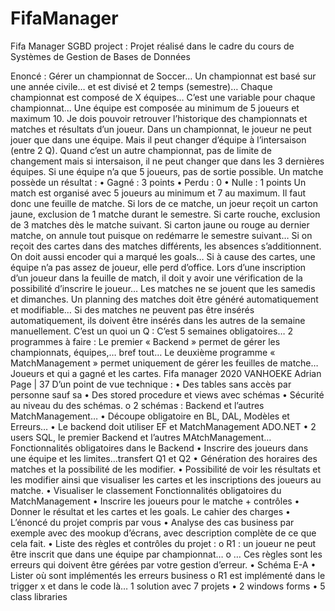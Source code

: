 # FifaManager
Fifa Manager SGBD project : Projet réalisé dans le cadre du cours de Systèmes de Gestion de Bases de Données

Enoncé :
Gérer un championnat de Soccer… Un championnat est basé sur une année civile… et est divisé et 2 temps (semestre)…
Chaque championnat est composé de X équipes… C’est une variable pour chaque championnat…
Une équipe est composée au minimum de 5 joueurs et maximum 10.
Je dois pouvoir retrouver l’historique des championnats et matches et résultats d’un joueur.
Dans un championnat, le joueur ne peut jouer que dans une équipe. Mais il peut changer d’équipe à l’intersaison (entre 2 Q). Quand c’est un autre championnat, pas de limite de changement mais si intersaison, il ne peut changer que dans les 3 dernières équipes.
Si une équipe n’a que 5 joueurs, pas de sortie possible.
Un matche possède un résultat :
• Gagné : 3 points
• Perdu : 0
• Nulle : 1 points
Un match est organisé avec 5 joueurs au minimum et 7 au maximum. Il faut donc une feuille de matche.
Si lors de ce matche, un joeur reçoit un carton jaune, exclusion de 1 matche durant le semestre. Si carte rouche, exclusion de 3 matches dès le matche suivant.
Si carton jaune ou rouge au dernier matche, on annule tout puisque on redémarre le semestre suivant…
Si on reçoit des cartes dans des matches différents, les absences s’additionnent.
On doit aussi encoder qui a marqué les goals…
Si à cause des cartes, une équipe n’a pas assez de joueur, elle perd d’office.
Lors d’une inscription d’un joueur dans la feuille de match, il doit y avoir une vérification de la possibilité d’inscrire le joueur…
Les matches ne se jouent que les samedis et dimanches. Un planning des matches doit être généré automatiquement et modifiable… Si des matches ne peuvent pas être insérés automatiquement, ils doivent être insérés dans les autres de la semaine manuellement.
C’est un quoi un Q : C’est 5 semaines obligatoires…
2 programmes à faire :
Le premier « Backend » permet de gérer les championnats, équipes,… bref tout…
Le deuxième programme « MatchManagement » permet uniquement de gérer les feuilles de matche… Joueurs et qui a gagné et les cartes.
Fifa manager 2020
VANHOEKE Adrian Page | 37
D’un point de vue technique :
• Des tables sans accès par personne sauf sa
• Des stored procedure et views avec schémas
• Sécurité au niveau du des schémas.
o 2 schémas : Backend et l’autres MatchManagement…
• Découpe obligatoire en BL, DAL, Modèles et Erreurs…
• Le backend doit utiliser EF et MatchManagement ADO.NET
• 2 users SQL, le premier Backend et l’autres MAtchManagement…
Fonctionnalités obligatoires dans le Backend
• Inscrire des joueurs dans une équipe et les limites…transfert Q1 et Q2
• Génération des horaires des matches et la possibilité de les modifier.
• Possibilité de voir les résultats et les modifier ainsi que visualiser les cartes et les inscriptions des joueurs au matche.
• Visualiser le classement
Fonctionnalités obligatoires du MatchManagement
• Inscrire les joueurs pour le matche + contrôles
• Donner le résultat et les cartes et les goals.
Le cahier des charges
• L’énoncé du projet compris par vous
• Analyse des cas business par exemple avec des mookup d’écrans, avec description complète de ce que cela fait.
• Liste des règles et contrôles du projet :
o R1 : un joueur ne peut être inscrit que dans une équipe par championnat…
o …
Ces règles sont les erreurs qui doivent être gérées par votre gestion d’erreur.
• Schéma E-A
• Lister où sont implémentés les erreurs business
o R1 est implémenté dans le trigger x et dans le code là…
1 solution avec 7 projets
• 2 windows forms
• 5 class libraries
